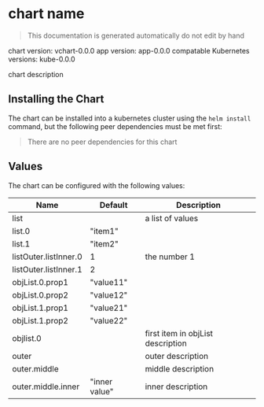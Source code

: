 # chart name

> This documentation is generated automatically do not edit by hand

chart version: vchart-0.0.0
app version: app-0.0.0
compatable Kubernetes versions: kube-0.0.0

chart description

## Installing the Chart

The chart can be installed into a kubernetes cluster using the `helm install` command,
but the following peer dependencies must be met first:

  > There are no peer dependencies for this chart

## Values

The chart can be configured with the following values:

| Name | Default | Description |
| - | - | - |
| list | | a list of values |
| list.0 | "item1" | |
| list.1 | "item2" | |
| listOuter.listInner.0 | 1 | the number 1 |
| listOuter.listInner.1 | 2 | |
| objList.0.prop1 | "value11" | |
| objList.0.prop2 | "value12" | |
| objList.1.prop1 | "value21" | |
| objList.1.prop2 | "value22" | |
| objlist.0 | | first item in objList description |
| outer | | outer description |
| outer.middle | | middle description  |
| outer.middle.inner | "inner value" | inner description |
